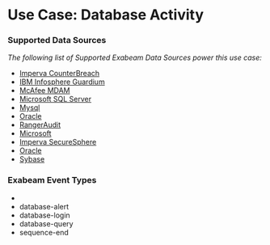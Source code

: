 Use Case: Database Activity
===========================

### Supported Data Sources

_The following list of Supported Exabeam Data Sources power this use case:_

* [Imperva CounterBreach](datasource_counterbreach_imperva_counterbreach.md)
* [IBM Infosphere Guardium](datasource_ibm_infosphere_guardium_ibm_infosphere_guardium.md)
* [McAfee MDAM](datasource_mdam_mcafee_mdam.md)
* [Microsoft SQL Server](datasource_microsoft_sql_server_microsoft_sql_server.md)
* [Mysql](datasource_mysql_mysql.md)
* [Oracle](datasource_oracle_database_oracle.md)
* [RangerAudit](datasource_rangeraudit_rangeraudit.md)
* [Microsoft](datasource_sql_server_microsoft.md)
* [Imperva SecureSphere](datasource_securesphere_imperva_securesphere.md)
* [Oracle](datasource_siebel_crm_oracle.md)
* [Sybase](datasource_sybase_sybase.md)


### Exabeam Event Types

- 
- database-alert
- database-login
- database-query
- sequence-end
